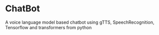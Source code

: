# ChatBot
A voice language model based chatbot using gTTS, SpeechRecognition, Tensorflow and transformers from python
